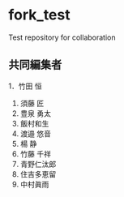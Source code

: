 # fork_test
Test repository for collaboration

## 共同編集者

1．竹田 恒
1. 須藤 匠
1. 豊泉 勇太  
1. 飯村和生
1. 渡邉 悠音
1. 楊 静
1. 竹藤 千祥
1. 青野仁汰郎  
1. 住吉多恵留    
1. 中村眞雨

